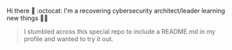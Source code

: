 Hi there 👋  :octocat:
I'm a recovering cybersecurity architect/leader learning new things :man_technologist:

> I stumbled across this special repo to include a README.md in my profile and wanted to try it out.

<!--
**lewtakris/lewtakris** is a ✨ _special_ ✨ repository because its `README.md` (this file) appears on your GitHub profile.

Here are some ideas to get you started:

- 🔭 I’m currently working on ...
- 🌱 I’m currently learning ...
- 👯 I’m looking to collaborate on ...
- 🤔 I’m looking for help with ...
- 💬 Ask me about ...
- 📫 How to reach me: ...
- 😄 Pronouns: ...
- ⚡ Fun fact: ...
-->
